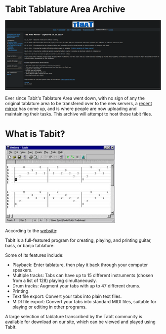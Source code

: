 # Tabit Tablature Area Archive
![Tab Area Screenshot](https://github.com/YetAnotherMorty/Tabit-Tablature-Area-Archive/blob/main/images/tabit%20tab%20area%20screenshot.PNG)

Ever since Tabit's Tablature Area went down, with no sign of any the original tablature area to be transfered over to the new servers, a [recent mirror](https://tabarea.net/tabs/list.php@f=3.html) has come up, and is where people are now uploading and maintaining their tasks. This archive will attempt to host those tabit files. 

# What is Tabit?
![Tabit](https://github.com/YetAnotherMorty/Tabit-Tablature-Area-Archive/blob/main/images/Tabit%20screenshot.jpg)

According to the [website](http://www.tabit.net/):

TabIt is a full-featured program for creating, playing, and printing guitar, bass, or banjo tablature.

Some of its features include:

  - Playback: Enter tablature, then play it back through your computer speakers.
  - Multiple tracks: Tabs can have up to 15 different instruments (chosen from a list of 128) playing simultaneously.
  - Drum tracks: Augment your tabs with up to 47 different drums.
  - Printing.
  - Text file export: Convert your tabs into plain text files.
  - MIDI file export: Convert your tabs into standard MIDI files, suitable for playing or editing in other programs.

A large selection of tablature transcribed by the TabIt community is available for download on our site, which can be viewed and played using TabIt.
